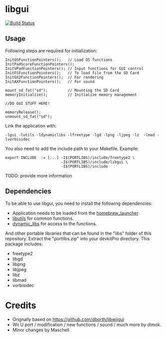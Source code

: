 # libgui
[![Build Status](https://travis-ci.org/Maschell/libgui.svg?branch=master)](https://travis-ci.org/Maschell/libgui)  

## Usage
Following steps are required for initialization:
```
InitOSFunctionPointers();   // Load OS functions
InitPadScoreFunctionPointers();
InitVPadFunctionPointers(); // Input functions for GUI control
InitFSFunctionPointers();   // To load file from the SD Card
InitGX2FunctionPointers();  // For rendering
InitAXFunctionPointers();   // For sound

mount_sd_fat("sd");			// Mounting the SD Card
memoryInitialize();			// Initialize memory management

//DO GUI STUFF HERE!

memoryRelease();
unmount_sd_fat("sd");
```

Link the application with:
```
-lgui -lutils -ldynamiclibs -lfreetype -lgd -lpng -ljpeg -lz  -lmad -lvorbisidec
```

You also need to add the include path to your Makefile. Example:

```
export INCLUDE	:= [...] -I$(PORTLIBS)/include/freetype2 \
						 -I$(PORTLIBS)/include/libgui \
						 -I$(PORTLIBS)/include
```

TODO: provide more information

## Dependencies
To be able to use libgui, you need to install the following dependencies:

- Application needs to be loaded from the [homebrew_launcher](https://github.com/dimok789/homebrew_launcher)
- [libutils](https://github.com/Maschell/libutils) for common functions.
- [dynamic_libs](https://github.com/Maschell/dynamic_libs/tree/lib) for access to the functions.

And other portable libraries that can be found in the "libs" folder of this repository. Extract the "portlibs.zip" into your devkitPro directory.
This package includes:

- freetype2 
- libgd 
- libpng 
- libjpeg 
- libz  
- libmad 
- vorbisidec

# Credits
- Orignally based on https://github.com/dborth/libwiigui
- Wii U port / modification / new functions / sound / much more by dimok.
- Minor changes by Maschell